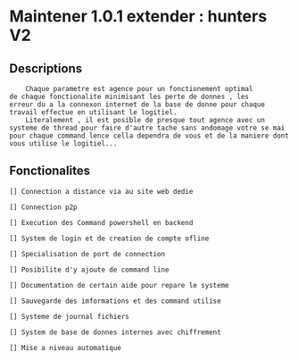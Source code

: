 # Maintener 1.0.1 extender : hunters V2

## Descriptions

        Chaque parametre est agence pour un fonctionement optimal
    de chaque fonctionalite minimisant les perte de donnes , les
    erreur du a la connexon internet de la base de donne pour chaque
    travail effectue en utilisant le logitiel.
        Literalement , il est posible de presque tout agence avec un systeme de thread pour faire d'autre tache sans andomage votre se mai pour chaque command lence cella dependra de vous et de la maniere dont vous utilise le logitiel... 

## Fonctionalites

    [] Connection a distance via au site web dedie

    [] Connection p2p

    [] Execution des Command powershell en backend

    [] System de login et de creation de compte ofline
    
    [] Specialisation de port de connection
    
    [] Posibilite d'y ajoute de command line
    
    [] Documentation de certain aide pour repare le systeme

    [] Sauvegarde des imformations et des command utilise
    
    [] Systeme de journal fichiers

    [] System de base de donnes internes avec chiffrement

    [] Mise a niveau automatique
